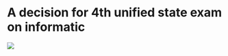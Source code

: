 <h1 widgh='200' align="senter">A decision for 4th unified state exam on informatic</h1>
<img
src='https://sun9-28.userapi.com/impg/jHonPmBepbszcHm82fiVRgeBepgvr2aIaHn3_A/TCh6Ddd-sHI.jpg?size=840x737&quality=96&sign=00eb0c4aafd9de16b03080980ed55d92&c_uniq_tag=S_solT06p7N7UvvrzuzvJbgucGSLEna20_b5RA-k3Ns&type=album'
/>
